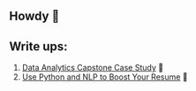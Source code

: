 ## Howdy 🤠

## Write ups:
1. [Data Analytics Capstone Case Study](https://medium.com/data-marketing-philosophy/data-analytics-capstone-case-study-c3944c0c2be) 📝
2. [Use Python and NLP to Boost Your Resume](https://medium.com/data-marketing-philosophy/use-python-and-nlp-to-boost-your-resume-e4691a58bcc9) 👔 

<!--
**hayitsdavid/hayitsdavid** is a ✨ _special_ ✨ repository because its `README.md` (this file) appears on your GitHub profile.

Here are some ideas to get you started:

- 🔭 I’m currently working on ...
- 🌱 I’m currently learning ...
- 👯 I’m looking to collaborate on ...
- 🤔 I’m looking for help with ...
- 💬 Ask me about ...
- 📫 How to reach me: ...
- 😄 Pronouns: ...
- ⚡ Fun fact: ...

# testREADME
[![Anurag's GitHub stats](https://github-readme-stats.vercel.app/api?username=hayitsdavid)](https://github.com/anuraghazra/github-readme-stats)
[![Top Langs](https://github-readme-stats.vercel.app/api/top-langs/?username=hayitsdavid&layout=compact&exclude_repo=CS61B)](https://github.com/anuraghazra/github-readme-stats)
[![Readme Card](https://github-readme-stats.vercel.app/api/pin/?username=hayitsdavid&repo=wordle-cloned)](https://github.com/anuraghazra/github-readme-stats)

https://github.com/anuraghazra/github-readme-stats
-->
